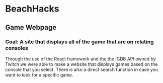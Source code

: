 # BeachHacks
## Game Webpage
### Goal: A site that displays all of the game that are on relating consoles
Through the use of the React framework and the the IGDB API owned by Twitch we were able to make a website that displays games based on the console that you select. There is also a direct search function in case you want to look for a specific game. 
